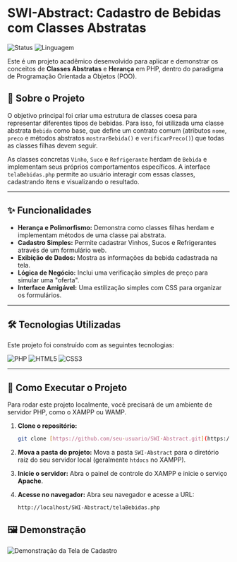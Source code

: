 # SWI-Abstract: Cadastro de Bebidas com Classes Abstratas

![Status](https://img.shields.io/badge/status-concluído-brightgreen)
![Linguagem](https://img.shields.io/badge/linguagem-PHP-blue)

Este é um projeto acadêmico desenvolvido para aplicar e demonstrar os conceitos de **Classes Abstratas** e **Herança** em PHP, dentro do paradigma de Programação Orientada a Objetos (POO).

## 📝 Sobre o Projeto

O objetivo principal foi criar uma estrutura de classes coesa para representar diferentes tipos de bebidas. Para isso, foi utilizada uma classe abstrata `Bebida` como base, que define um contrato comum (atributos `nome`, `preco` e métodos abstratos `mostrarBebida()` e `verificarPreco()`) que todas as classes filhas devem seguir.

As classes concretas `Vinho`, `Suco` e `Refrigerante` herdam de `Bebida` e implementam seus próprios comportamentos específicos. A interface `telaBebidas.php` permite ao usuário interagir com essas classes, cadastrando itens e visualizando o resultado.

---

## ✨ Funcionalidades

* **Herança e Polimorfismo:** Demonstra como classes filhas herdam e implementam métodos de uma classe pai abstrata.
* **Cadastro Simples:** Permite cadastrar Vinhos, Sucos e Refrigerantes através de um formulário web.
* **Exibição de Dados:** Mostra as informações da bebida cadastrada na tela.
* **Lógica de Negócio:** Inclui uma verificação simples de preço para simular uma "oferta".
* **Interface Amigável:** Uma estilização simples com CSS para organizar os formulários.

---

## 🛠️ Tecnologias Utilizadas

Este projeto foi construído com as seguintes tecnologias:

![PHP](https://img.shields.io/badge/PHP-777BB4?style=for-the-badge&logo=php&logoColor=white)
![HTML5](https://img.shields.io/badge/HTML5-E34F26?style=for-the-badge&logo=html5&logoColor=white)
![CSS3](https://img.shields.io/badge/CSS3-1572B6?style=for-the-badge&logo=css3&logoColor=white)

---

## 🚀 Como Executar o Projeto

Para rodar este projeto localmente, você precisará de um ambiente de servidor PHP, como o XAMPP ou WAMP.

1.  **Clone o repositório:**
    ```bash
    git clone [https://github.com/seu-usuario/SWI-Abstract.git](https://github.com/seu-usuario/SWI-Abstract.git)
    ```

2.  **Mova a pasta do projeto:**
    Mova a pasta `SWI-Abstract` para o diretório raiz do seu servidor local (geralmente `htdocs` no XAMPP).

3.  **Inicie o servidor:**
    Abra o painel de controle do XAMPP e inicie o serviço **Apache**.

4.  **Acesse no navegador:**
    Abra seu navegador e acesse a URL:
    ```
    http://localhost/SWI-Abstract/telaBebidas.php
    ```

## 🖼️ Demonstração

![Demonstração da Tela de Cadastro](<img width="1287" height="966" alt="printScreen" src="https://github.com/user-attachments/assets/6f67c45f-0f0d-40c3-b9be-16a397085d70" />)


